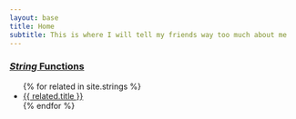 ```yaml
---
layout: base
title: Home
subtitle: This is where I will tell my friends way too much about me
---
```


<div class="function__releated-group">
    <h3><a href="{{ site.url | absolute_url }}/strings.html">
        <em>String</em> Functions
    </a></h3>
    <ul>
        {% for related in site.strings %}
            <li><a href="{{ site.url | absolute_url }}{{related.url}}">{{ related.title }}</a></li>
        {% endfor %}
    </ul>
</div>